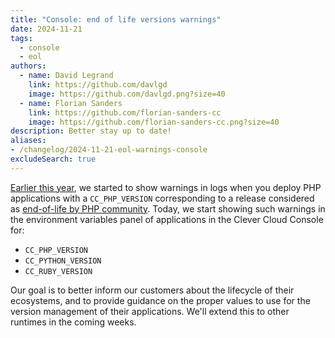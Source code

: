 ```yaml
---
title: "Console: end of life versions warnings"
date: 2024-11-21
tags:
  - console
  - eol
authors:
  - name: David Legrand
    link: https://github.com/davlgd
    image: https://github.com/davlgd.png?size=40
  - name: Florian Sanders
    link: https://github.com/florian-sanders-cc
    image: https://github.com/florian-sanders-cc.png?size=40
description: Better stay up to date!
aliases:
- /changelog/2024-11-21-eol-warnings-console
excludeSearch: true
---
```


[Earlier this year](../04-24-php-deprecate-warning/), we started to show warnings in logs when you deploy PHP applications with a `CC_PHP_VERSION` corresponding to a release considered as [end-of-life by PHP community](https://www.php.net/supported-versions.php). Today, we start showing such warnings in the environment variables panel of applications in the Clever Cloud Console for:
- `CC_PHP_VERSION`
- `CC_PYTHON_VERSION`
- `CC_RUBY_VERSION`

Our goal is to better inform our customers about the lifecycle of their ecosystems, and to provide guidance on the proper values to use for the version management of their applications. We'll extend this to other runtimes in the coming weeks.
